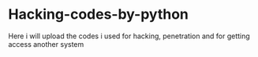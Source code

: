 # Hacking-codes-by-python
Here i will upload the codes i used for hacking, penetration and for getting access another system 
